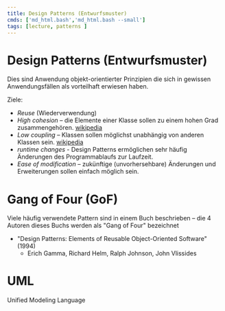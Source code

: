 ```yaml
---
title: Design Patterns (Entwurfsmuster)
cmds: ['md_html.bash','md_html.bash --small']
tags: [lecture, patterns ]
---
```




# Design Patterns (Entwurfsmuster)

Dies sind Anwendung objekt-orientierter Prinzipien die sich in gewissen Anwendungsfällen als vorteilhaft erwiesen haben.

Ziele:

- *Reuse* (Wiederverwendung)
- *High cohesion* – die Elemente einer Klasse sollen zu einem hohen Grad zusammengehören. [wikipedia](https://en.wikipedia.org/wiki/Cohesion_(computer_science))
- *Low coupling* – Klassen sollen möglichst unabhängig von anderen Klassen sein. [wikipedia](https://en.wikipedia.org/wiki/Loose_coupling)
- *runtime changes* - Design Patterns ermöglichen sehr häufig Änderungen des Programmablaufs zur Laufzeit.
- *Ease of modification* – zukünftige (unvorhersehbare) Änderungen und Erweiterungen sollen einfach möglich sein.



# Gang of Four (GoF)

Viele häufig verwendete Pattern sind in einem Buch beschrieben – die 4 Autoren dieses Buchs werden als "Gang of Four" bezeichnet

- "Design Patterns: Elements of Reusable Object-Oriented Software" (1994)
  - Erich Gamma, Richard Helm, Ralph Johnson, John Vlissides



# UML

Unified Modeling Language

